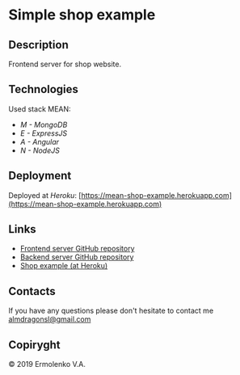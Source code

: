# Simple shop example

## Description

Frontend server for shop website.

## Technologies

Used stack MEAN:

- *M - MongoDB*
- *E - ExpressJS*
- *A - Angular*
- *N - NodeJS*

## Deployment

Deployed at *Heroku*: [https://mean-shop-example.herokuapp.com](https://mean-shop-example.herokuapp.com)

## Links

- [Frontend server GitHub repository](https://github.com/XDragonSl/shop-example)
- [Backend server GitHub repository](https://github.com/XDragonSl/shop-example-api)
- [Shop example (at Heroku)](https://mean-shop-example.herokuapp.com)

## Contacts

If you have any questions please don't hesitate to contact me [almdragonsl@gmail.com](mailto:almdragonsl@gmail.com)

## Copiryght

&copy; 2019 Ermolenko V.A.
